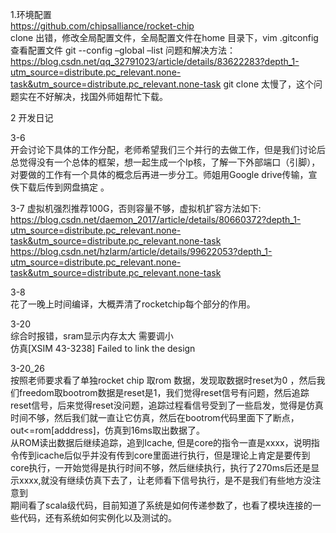 1.环境配置  
https://github.com/chipsalliance/rocket-chip  
clone 出错，修改全局配置文件，全局配置文件在home 目录下，vim  .gitconfig  查看配置文件
git --config –global –list
问题和解决方法：
https://blog.csdn.net/qq_32791023/article/details/83622283?depth_1-utm_source=distribute.pc_relevant.none-task&utm_source=distribute.pc_relevant.none-task
git clone 太慢了，这个问题实在不好解决，找国外师姐帮忙下载。 

2 开发日记  

3-6  
开会讨论下具体的工作分配，老师希望我们三个并行的去做工作，但是我们讨论后总觉得没有一个总体的框架，想一起生成一个Ip核，了解一下外部端口（引脚），对要做的工作有一个具体的概念后再进一步分工。师姐用Google drive传输，宣佚下载后传到网盘搞定 。 

3-7
虚拟机强烈推荐100G，否则容量不够，虚拟机扩容方法如下:  
https://blog.csdn.net/daemon_2017/article/details/80660372?depth_1-utm_source=distribute.pc_relevant.none-task&utm_source=distribute.pc_relevant.none-task  
https://blog.csdn.net/hzlarm/article/details/99622053?depth_1-utm_source=distribute.pc_relevant.none-task&utm_source=distribute.pc_relevant.none-task  

3-8  
花了一晚上时间编译，大概弄清了rocketchip每个部分的作用。

3-20  
综合时报错，sram显示内存太大 需要调小  
仿真[XSIM 43-3238] Failed to link the design

3-20_26  
按照老师要求看了单独rocket chip 取rom 数据，发现取数据时reset为0 ，然后我们freedom取bootrom数据是reset是1，我们觉得reset信号有问题，然后追踪reset信号，后来觉得reset没问题，追踪过程看信号受到了一些启发，觉得是仿真时间不够，然后我们就一直让它仿真，然后在bootrom代码里面下了断点，out<=rom[adddress]，仿真到16ms取出数据了。  
从ROM读出数据后继续追踪，追到Icache, 但是core的指令一直是xxxx，说明指令传到icache后似乎并没有传到core里面进行执行，但是理论上肯定是要传到core执行，一开始觉得是执行时间不够，然后继续执行，执行了270ms后还是显示xxxx,就没有继续仿真下去了，让老师看下信号执行，是不是我们有些地方没注意到  
期间看了scala级代码，目前知道了系统是如何传递参数了，也看了模块连接的一些代码，还有系统如何实例化以及测试的。